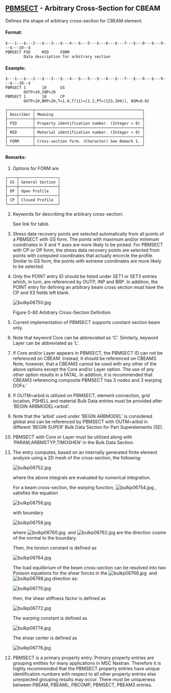 ## [PBMSECT](https://help.hexagonmi.com/bundle/MSC_Nastran_2022.4/page/Nastran_Combined_Book/qrg/bulkp/TOC.PBMSECT.xhtml) - Arbitrary Cross-Section for CBEAM

Defines the shape of arbitrary cross-section for CBEAM element.

#### Format:

```nastran
$---1---$---2---$---3---$---4---$---5---$---6---$---7---$---8---$---9---$---10--$
PBMSECT PID     MID     FORM                                                    
        Data description for arbitrary section
```

#### Example:

```nastran
$---1---$---2---$---3---$---4---$---5---$---6---$---7---$---8---$---9---$---10--$
PBMSECT 1       10      GS                                                      
        OUTP=10,INP=20
PBMSECT 1       10      CP                                                      
        OUTP=10,BRP=20,T=1.0,T(11)=[1.2,PT=(123,204)], NSM=0.01
```

```text
┌───────────┬───────────────────────────────────────────────┐
│ Describer │ Meaning                                       │
├───────────┼───────────────────────────────────────────────┤
│ PID       │ Property identification number. (Integer > 0) │
├───────────┼───────────────────────────────────────────────┤
│ MID       │ Material identification number. (Integer > 0) │
├───────────┼───────────────────────────────────────────────┤
│ FORM      │ Cross-section form. (Character) See Remark 1. │
└───────────┴───────────────────────────────────────────────┘
```

#### Remarks:

1. Options for FORM are

```text
┌────┬─────────────────┐
│ GS │ General Section │
├────┼─────────────────┤
│ OP │ Open Profile    │
├────┼─────────────────┤
│ CP │ Closed Profile  │
└────┴─────────────────┘
```

2. Keywords for describing the arbitrary cross-section:

     See link for table.

3. Stress data recovery points are selected automatically from all points of a PBMSECT with GS form. The points with maximum and/or minimum coordinates in X and Y axes are more likely to be picked. For PBMSECT with CP or OP form, the stress data recovery points are selected from points with computed coordinates that actually encircle the profile. Similar to GS form, the points with extreme coordinates are more likely to be selected.
4. Only the POINT entry ID should be listed under SET1 or SET3 entries which, in turn, are referenced by OUTP, INP and BRP. In addition, the POINT entry for defining an arbitrary beam cross section must have the CP and X3 fields left blank.

    ![bulkp06750.jpg](https://help-be.hexagonmi.com/bundle/MSC_Nastran_2022.4/page/Nastran_Combined_Book/qrg/bulkp/../../../assets/bulkp06750.jpg?_LANG=enus)

    Figure 0-80 Arbitrary Cross-Section Definition

5. Current implementation of PBMSECT supports constant section beam only.
6. Note that keyword Core can be abbreviated as ‘C’. Similarly, keyword Layer can be abbreviated as ‘L’.
7. If Core and/or Layer appears in PBMSECT, the PBMSECT ID can not be referenced on CBEAM. Instead, it should be referenced on CBEAM3. Note, however, that a CBEAM3 cannot be used with any other of the above options except the Core and/or Layer option. The use of any other option results in a FATAL. In addition, it is recommended that CBEAM3 referencing composite PBMSECT has 3 nodes and 3 warping DOFs.'
8. If OUTM=arbid is utilized on PBMSECT, element connection, grid location, PSHELL and material Bulk Data entries must be provided after ‘BEGIN ARBMODEL=arbid’.
9. Note that the ‘arbid’ used under ‘BEGIN ARBMODEL’ is considered global and can be referenced by PBMSECT with OUTM=arbid in different ‘BEGIN SUPER’ Bulk Data Section for Part Superelements (SE).
10. PBMSECT with Core or Layer must be utilized along with ‘PARAM,ARBMSTYP,TIMOSHEN’ in the Bulk Data Section.
11. The entry computes, based on an internally generated finite element analysis using a 2D mesh of the cross-section, the following:

    ![bulkp06752.jpg](https://help-be.hexagonmi.com/bundle/MSC_Nastran_2022.4/page/Nastran_Combined_Book/qrg/bulkp/../../../assets/bulkp06752.jpg?_LANG=enus)  

    where the above integrals are evaluated by numerical integration.

    For a beam cross-section, the warping function,  ![bulkp06754.jpg](https://help-be.hexagonmi.com/bundle/MSC_Nastran_2022.4/page/Nastran_Combined_Book/qrg/bulkp/../../../assets/bulkp06754.jpg?_LANG=enus) , satisfies the equation

    ![bulkp06756.jpg](https://help-be.hexagonmi.com/bundle/MSC_Nastran_2022.4/page/Nastran_Combined_Book/qrg/bulkp/../../../assets/bulkp06756.jpg?_LANG=enus)  

    with boundary

    ![bulkp06758.jpg](https://help-be.hexagonmi.com/bundle/MSC_Nastran_2022.4/page/Nastran_Combined_Book/qrg/bulkp/../../../assets/bulkp06758.jpg?_LANG=enus)  

    where  ![bulkp06760.jpg](https://help-be.hexagonmi.com/bundle/MSC_Nastran_2022.4/page/Nastran_Combined_Book/qrg/bulkp/../../../assets/bulkp06760.jpg?_LANG=enus)  and  ![bulkp06762.jpg](https://help-be.hexagonmi.com/bundle/MSC_Nastran_2022.4/page/Nastran_Combined_Book/qrg/bulkp/../../../assets/bulkp06762.jpg?_LANG=enus)  are the direction cosine of the normal to the boundary.

    Then, the torsion constant is defined as

    ![bulkp06764.jpg](https://help-be.hexagonmi.com/bundle/MSC_Nastran_2022.4/page/Nastran_Combined_Book/qrg/bulkp/../../../assets/bulkp06764.jpg?_LANG=enus)  

    The load equilibrium of the beam cross-section can be resolved into two Poisson equations for the shear forces in the  ![bulkp06766.jpg](https://help-be.hexagonmi.com/bundle/MSC_Nastran_2022.4/page/Nastran_Combined_Book/qrg/bulkp/../../../assets/bulkp06766.jpg?_LANG=enus)  and  ![bulkp06768.jpg](https://help-be.hexagonmi.com/bundle/MSC_Nastran_2022.4/page/Nastran_Combined_Book/qrg/bulkp/../../../assets/bulkp06768.jpg?_LANG=enus)  direction as:

    ![bulkp06770.jpg](https://help-be.hexagonmi.com/bundle/MSC_Nastran_2022.4/page/Nastran_Combined_Book/qrg/bulkp/../../../assets/bulkp06770.jpg?_LANG=enus)  

    then, the shear stiffness factor is defined as

    ![bulkp06772.jpg](https://help-be.hexagonmi.com/bundle/MSC_Nastran_2022.4/page/Nastran_Combined_Book/qrg/bulkp/../../../assets/bulkp06772.jpg?_LANG=enus)  

    The warping constant is defined as

    ![bulkp06774.jpg](https://help-be.hexagonmi.com/bundle/MSC_Nastran_2022.4/page/Nastran_Combined_Book/qrg/bulkp/../../../assets/bulkp06774.jpg?_LANG=enus)  

    The shear center is defined as

    ![bulkp06776.jpg](https://help-be.hexagonmi.com/bundle/MSC_Nastran_2022.4/page/Nastran_Combined_Book/qrg/bulkp/../../../assets/bulkp06776.jpg?_LANG=enus)  

12. PBMSECT is a primary property entry. Primary property entries are grouping entities for many applications in MSC Nastran. Therefore it is highly recommended that the PBMSECT property entries have unique identification numbers with respect to all other property entries else unexpected grouping results may occur. There must be uniqueness between PBEAM, PBEAML, PBCOMP, PBMSECT, PBEAM3 entries.
